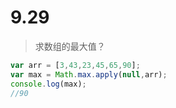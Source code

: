 # 9.29

> 求数组的最大值？

```javascript
var arr = [3,43,23,45,65,90];
var max = Math.max.apply(null,arr);
console.log(max);
//90
```

